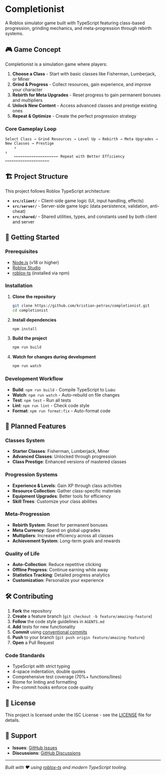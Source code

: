# Completionist

A Roblox simulator game built with TypeScript featuring class-based progression, grinding mechanics, and meta-progression through rebirth systems.

## 🎮 Game Concept

Completionist is a simulation game where players:

1. **Choose a Class** - Start with basic classes like Fisherman, Lumberjack, or Miner
2. **Grind & Progress** - Collect resources, gain experience, and improve your character
3. **Rebirth for Meta Upgrades** - Reset progress to gain permanent bonuses and multipliers
4. **Unlock New Content** - Access advanced classes and prestige existing ones
5. **Repeat & Optimize** - Create the perfect progression strategy

### Core Gameplay Loop

```
Select Class → Grind Resources → Level Up → Rebirth → Meta Upgrades → New Classes → Prestige
    ↑                                                                                    ↓
    ←←←←←←←←←←←←←←←←←←←← Repeat with Better Efficiency ←←←←←←←←←←←←←←←←←←←←
```

## 🏗️ Project Structure

This project follows Roblox TypeScript architecture:

- **`src/client/`** - Client-side game logic (UI, input handling, effects)
- **`src/server/`** - Server-side game logic (data persistence, validation, anti-cheat)  
- **`src/shared/`** - Shared utilities, types, and constants used by both client and server

## 🚀 Getting Started

### Prerequisites

- [Node.js](https://nodejs.org/) (v18 or higher)
- [Roblox Studio](https://create.roblox.com/docs/studio/setting-up-roblox-studio)
- [roblox-ts](https://roblox-ts.com/) (installed via npm)

### Installation

1. **Clone the repository**
   ```bash
   git clone https://github.com/kristian-petras/completionist.git
   cd completionist
   ```

2. **Install dependencies**
   ```bash
   npm install
   ```

3. **Build the project**
   ```bash
   npm run build
   ```

4. **Watch for changes during development**
   ```bash
   npm run watch
   ```

### Development Workflow

- **Build**: `npm run build` - Compile TypeScript to Luau
- **Watch**: `npm run watch` - Auto-rebuild on file changes  
- **Test**: `npm test` - Run all tests
- **Lint**: `npm run lint` - Check code style
- **Format**: `npm run format:fix` - Auto-format code

## 🎯 Planned Features

### Classes System
- **Starter Classes**: Fisherman, Lumberjack, Miner
- **Advanced Classes**: Unlocked through progression
- **Class Prestige**: Enhanced versions of mastered classes

### Progression Systems
- **Experience & Levels**: Gain XP through class activities
- **Resource Collection**: Gather class-specific materials
- **Equipment Upgrades**: Better tools for efficiency
- **Skill Trees**: Customize your class abilities

### Meta-Progression
- **Rebirth System**: Reset for permanent bonuses
- **Meta Currency**: Spend on global upgrades
- **Multipliers**: Increase efficiency across all classes
- **Achievement System**: Long-term goals and rewards

### Quality of Life
- **Auto-Collection**: Reduce repetitive clicking
- **Offline Progress**: Continue earning while away
- **Statistics Tracking**: Detailed progress analytics
- **Customization**: Personalize your experience

## 🛠️ Contributing

1. **Fork** the repository
2. **Create** a feature branch (`git checkout -b feature/amazing-feature`)
3. **Follow** the code style guidelines in `AGENTS.md`
4. **Add** tests for new functionality
5. **Commit** using [conventional commits](https://conventionalcommits.org/)
6. **Push** to your branch (`git push origin feature/amazing-feature`)
7. **Open** a Pull Request

### Code Standards

- TypeScript with strict typing
- 4-space indentation, double quotes
- Comprehensive test coverage (70%+ functions/lines)
- Biome for linting and formatting
- Pre-commit hooks enforce code quality

## 📝 License

This project is licensed under the ISC License - see the [LICENSE](LICENSE) file for details.

## 🤝 Support

- **Issues**: [GitHub Issues](https://github.com/kristian-petras/completionist/issues)
- **Discussions**: [GitHub Discussions](https://github.com/kristian-petras/completionist/discussions)

---

*Built with ❤️ using [roblox-ts](https://roblox-ts.com/) and modern TypeScript tooling.*